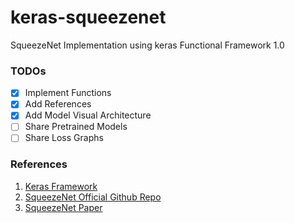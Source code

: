 # keras-squeezenet
SqueezeNet Implementation using keras Functional Framework 1.0


### TODOs

- [x] Implement Functions
- [x] Add References
- [x] Add Model Visual Architecture
- [ ] Share Pretrained Models
- [ ] Share Loss Graphs

### References

1) [Keras Framework](www.keras.io)
2) [SqueezeNet Official Github Repo]()
3) [SqueezeNet Paper](http://arxiv.org/abs/1602.07360)